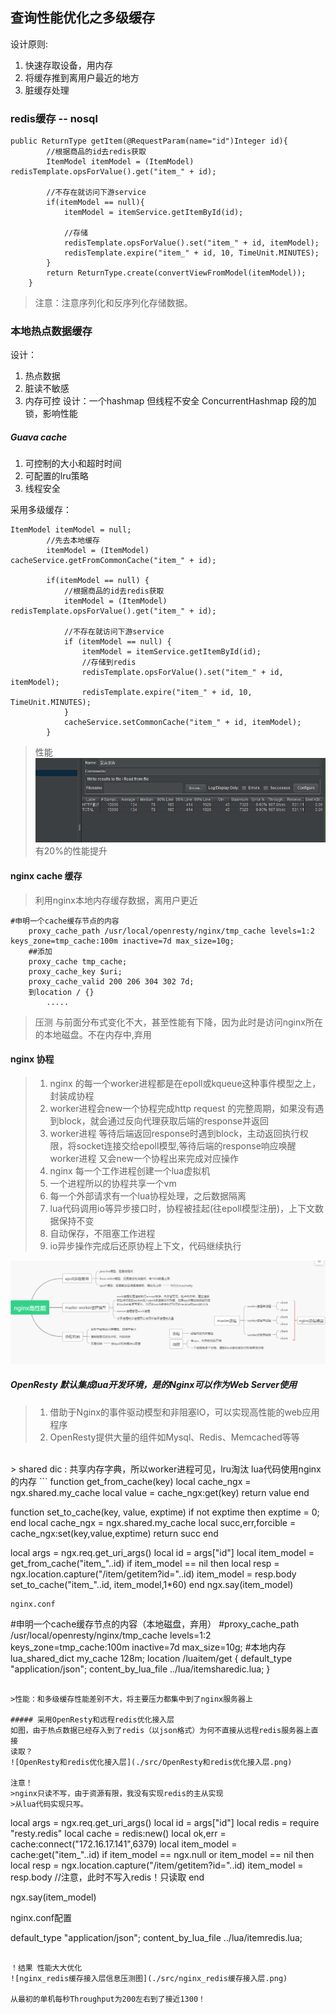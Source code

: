 ## 查询性能优化之多级缓存
设计原则:
1. 快速存取设备，用内存
2. 将缓存推到离用户最近的地方
3. 脏缓存处理

### redis缓存 -- nosql
   
```
public ReturnType getItem(@RequestParam(name="id")Integer id){
        //根据商品的id去redis获取
        ItemModel itemModel = (ItemModel) redisTemplate.opsForValue().get("item_" + id);

        //不存在就访问下游service
        if(itemModel == null){
            itemModel = itemService.getItemById(id);

            //存储
            redisTemplate.opsForValue().set("item_" + id, itemModel);
            redisTemplate.expire("item_" + id, 10, TimeUnit.MINUTES);
        }
        return ReturnType.create(convertViewFromModel(itemModel));
    }
```
>注意：注意序列化和反序列化存储数据。

### 本地热点数据缓存
设计：
1. 热点数据
2. 脏读不敏感
3. 内存可控
设计：一个hashmap 但线程不安全
        ConcurrentHashmap 段的加锁，影响性能

##### Guava cache 
1. 可控制的大小和超时时间
2. 可配置的lru策略
3. 线程安全

采用多级缓存：
```
ItemModel itemModel = null;
        //先去本地缓存
        itemModel = (ItemModel) cacheService.getFromCommonCache("item_" + id);

        if(itemModel == null) {
            //根据商品的id去redis获取
            itemModel = (ItemModel) redisTemplate.opsForValue().get("item_" + id);

            //不存在就访问下游service
            if (itemModel == null) {
                itemModel = itemService.getItemById(id);
                //存储到redis
                redisTemplate.opsForValue().set("item_" + id, itemModel);
                redisTemplate.expire("item_" + id, 10, TimeUnit.MINUTES);
            }
            cacheService.setCommonCache("item_" + id, itemModel);
        }
```

>性能
![多级缓存后压测图](./src/多级缓存后压测图.png) 有20%的性能提升

#### nginx cache 缓存
>利用nginx本地内存缓存数据，离用户更近
```
#申明一个cache缓存节点的内容
    proxy_cache_path /usr/local/openresty/nginx/tmp_cache levels=1:2 keys_zone=tmp_cache:100m inactive=7d max_size=10g;
    ##添加
    proxy_cache tmp_cache;
    proxy_cache_key $uri;
    proxy_cache_valid 200 206 304 302 7d;
    到location / {}
        .....
```

>压测  与前面分布式变化不大，甚至性能有下降，因为此时是访问nginx所在的本地磁盘。不在内存中,弃用

#### nginx 协程
>1. nginx 的每一个worker进程都是在epoll或kqueue这种事件模型之上，封装成协程
>2. worker进程会new一个协程完成http request 的完整周期，如果没有遇到block，就会通过反向代理获取后端的response并返回
>3. worker进程 等待后端返回response时遇到block，主动返回执行权限，将socket连接交给epoll模型,等待后端的response响应唤醒
worker进程 又会new一个协程出来完成对应操作
>4. nginx 每一个工作进程创建一个lua虚拟机
>5. 一个进程所以的协程共享一个vm
>6. 每一个外部请求有一个lua协程处理，之后数据隔离
>7. lua代码调用io等异步接口时，协程被挂起(往epoll模型注册)，上下文数据保持不变
>8. 自动保存，不阻塞工作进程 
>9. io异步操作完成后还原协程上下文，代码继续执行

![nginx高性能原因](./src/nginx高性能原因.png)

##### OpenResty 默认集成lua开发环境，是的Nginx可以作为Web Server使用
>1. 借助于Nginx的事件驱动模型和非阻塞IO，可以实现高性能的web应用程序 
>2. OpenResty提供大量的组件如Mysql、Redis、Memcached等等 <br>
<br>
> shared dic : 共享内存字典，所以worker进程可见，lru淘汰
lua代码使用nginx的内存
```
function get_from_cache(key)
        local cache_ngx = ngx.shared.my_cache
        local value = cache_ngx:get(key)
        return value
end

function set_to_cache(key, value, exptime)
        if not exptime then
                exptime = 0;
        end
        local cache_ngx = ngx.shared.my_cache
        local succ,err,forcible = cache_ngx:set(key,value,exptime)
        return succ
end

local args = ngx.req.get_uri_args()
local id = args["id"]
local item_model = get_from_cache("item_"..id)
if item_model == nil then
        local resp = ngx.location.capture("/item/getitem?id="..id)
        item_model = resp.body
        set_to_cache("item_"..id, item_model,1*60)
end
ngx.say(item_model)

```
nginx.conf
```
#申明一个cache缓存节点的内容（本地磁盘，弃用）
    #proxy_cache_path /usr/local/openresty/nginx/tmp_cache levels=1:2 keys_zone=tmp_cache:100m inactive=7d max_size=10g;
#本地内存
lua_shared_dict my_cache 128m;
location /luaitem/get {
                default_type "application/json";
                content_by_lua_file ../lua/itemsharedic.lua;
}    
```

>性能：和多级缓存性能差别不大，将主要压力都集中到了nginx服务器上

##### 采用OpenResty和远程redis优化接入层
如图，由于热点数据已经存入到了redis（以json格式）为何不直接从远程redis服务器上直接
读取？
![OpenResty和redis优化接入层](./src/OpenResty和redis优化接入层.png)

注意！
>nginx只读不写，由于资源有限，我没有实现redis的主从实现
>从lua代码实现只写。
```
local args = ngx.req.get_uri_args()
local id = args["id"]
local redis = require "resty.redis"
local cache = redis:new()
local ok,err = cache:connect("172.16.17.141",6379)
local item_model = cache:get("item_"..id)
if item_model == ngx.null or item_model == nil then
        local resp = ngx.location.capture("/item/getitem?id="..id)
        item_model = resp.body //注意，此时不写入redis！只读取
end

ngx.say(item_model)

nginx.conf配置


default_type "application/json";
content_by_lua_file ../lua/itemredis.lua;
```

！结果 性能大大优化
![nginx_redis缓存接入层信息压测图](./src/nginx_redis缓存接入层.png)

从最初的单机每秒Throughput为200左右到了接近1300！